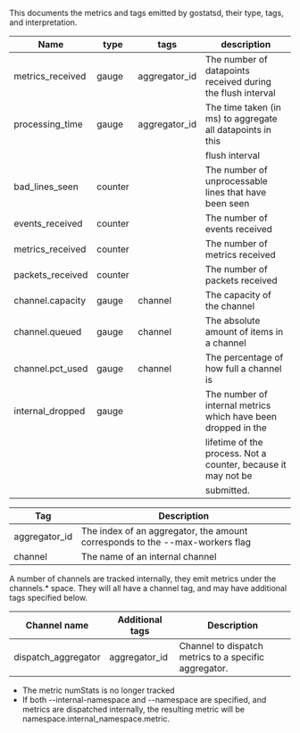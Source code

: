 This documents the metrics and tags emitted by gostatsd, their type, tags, and interpretation.

| Name              | type    | tags          | description
| ----------------- | ------- | ------------- | -----------
| metrics_received  | gauge   | aggregator_id | The number of datapoints received during the flush interval
| processing_time   | gauge   | aggregator_id | The time taken (in ms) to aggregate all datapoints in this
|                   |         |               | flush interval
| bad_lines_seen    | counter |               | The number of unprocessable lines that have been seen
| events_received   | counter |               | The number of events received
| metrics_received  | counter |               | The number of metrics received
| packets_received  | counter |               | The number of packets received
| channel.capacity  | gauge   | channel       | The capacity of the channel
| channel.queued    | gauge   | channel       | The absolute amount of items in a channel
| channel.pct_used  | gauge   | channel       | The percentage of how full a channel is
| internal_dropped  | gauge   |               | The number of internal metrics which have been dropped in the
|                   |         |               | lifetime of the process.  Not a counter, because it may not be
|                   |         |               | submitted.


| Tag           | Description
| ------------- | -----------
| aggregator_id | The index of an aggregator, the amount corresponds to the --max-workers flag
| channel       | The name of an internal channel


A number of channels are tracked internally, they emit metrics under the channels.* space.  They will all have a
channel tag, and may have additional tags specified below.

| Channel name        | Additional tags | Description
| ------------------- | --------------- | -----------
| dispatch_aggregator | aggregator_id   | Channel to dispatch metrics to a specific aggregator.


- The metric numStats is no longer tracked
- If both --internal-namespace and --namespace are specified, and metrics are dispatched internally, the resulting
  metric will be namespace.internal_namespace.metric.
